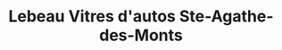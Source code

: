 ---
title: "Lebeau Vitres d'autos Ste-Agathe-des-Monts"
url: /sainte-agathe-des-monts/lebeau-vitres-dautos-ste-agathe-des-monts/
shop: car repair
---